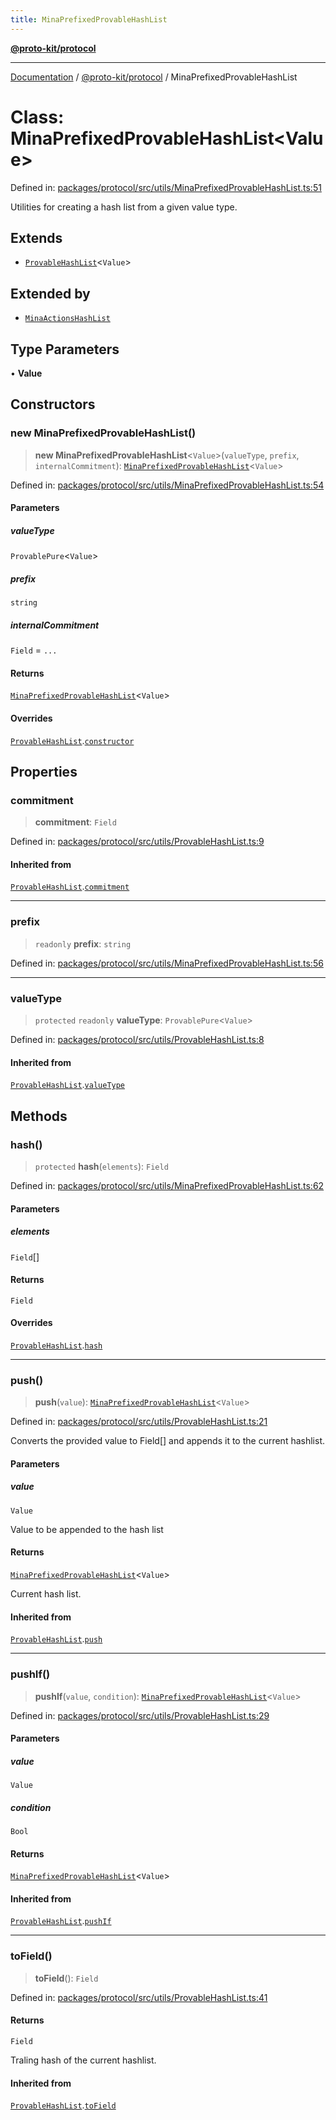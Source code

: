 ```yaml
---
title: MinaPrefixedProvableHashList
---
```


[**@proto-kit/protocol**](../README.md)

***

[Documentation](../../../README.md) / [@proto-kit/protocol](../README.md) / MinaPrefixedProvableHashList

# Class: MinaPrefixedProvableHashList\<Value\>

Defined in: [packages/protocol/src/utils/MinaPrefixedProvableHashList.ts:51](https://github.com/proto-kit/framework/blob/4d6b3b6da51b3edee0fbf25ce72c1f59ec61e891/packages/protocol/src/utils/MinaPrefixedProvableHashList.ts#L51)

Utilities for creating a hash list from a given value type.

## Extends

- [`ProvableHashList`](ProvableHashList.md)\<`Value`\>

## Extended by

- [`MinaActionsHashList`](MinaActionsHashList.md)

## Type Parameters

• **Value**

## Constructors

### new MinaPrefixedProvableHashList()

> **new MinaPrefixedProvableHashList**\<`Value`\>(`valueType`, `prefix`, `internalCommitment`): [`MinaPrefixedProvableHashList`](MinaPrefixedProvableHashList.md)\<`Value`\>

Defined in: [packages/protocol/src/utils/MinaPrefixedProvableHashList.ts:54](https://github.com/proto-kit/framework/blob/4d6b3b6da51b3edee0fbf25ce72c1f59ec61e891/packages/protocol/src/utils/MinaPrefixedProvableHashList.ts#L54)

#### Parameters

##### valueType

`ProvablePure`\<`Value`\>

##### prefix

`string`

##### internalCommitment

`Field` = `...`

#### Returns

[`MinaPrefixedProvableHashList`](MinaPrefixedProvableHashList.md)\<`Value`\>

#### Overrides

[`ProvableHashList`](ProvableHashList.md).[`constructor`](ProvableHashList.md#constructors)

## Properties

### commitment

> **commitment**: `Field`

Defined in: [packages/protocol/src/utils/ProvableHashList.ts:9](https://github.com/proto-kit/framework/blob/4d6b3b6da51b3edee0fbf25ce72c1f59ec61e891/packages/protocol/src/utils/ProvableHashList.ts#L9)

#### Inherited from

[`ProvableHashList`](ProvableHashList.md).[`commitment`](ProvableHashList.md#commitment-1)

***

### prefix

> `readonly` **prefix**: `string`

Defined in: [packages/protocol/src/utils/MinaPrefixedProvableHashList.ts:56](https://github.com/proto-kit/framework/blob/4d6b3b6da51b3edee0fbf25ce72c1f59ec61e891/packages/protocol/src/utils/MinaPrefixedProvableHashList.ts#L56)

***

### valueType

> `protected` `readonly` **valueType**: `ProvablePure`\<`Value`\>

Defined in: [packages/protocol/src/utils/ProvableHashList.ts:8](https://github.com/proto-kit/framework/blob/4d6b3b6da51b3edee0fbf25ce72c1f59ec61e891/packages/protocol/src/utils/ProvableHashList.ts#L8)

#### Inherited from

[`ProvableHashList`](ProvableHashList.md).[`valueType`](ProvableHashList.md#valuetype-1)

## Methods

### hash()

> `protected` **hash**(`elements`): `Field`

Defined in: [packages/protocol/src/utils/MinaPrefixedProvableHashList.ts:62](https://github.com/proto-kit/framework/blob/4d6b3b6da51b3edee0fbf25ce72c1f59ec61e891/packages/protocol/src/utils/MinaPrefixedProvableHashList.ts#L62)

#### Parameters

##### elements

`Field`[]

#### Returns

`Field`

#### Overrides

[`ProvableHashList`](ProvableHashList.md).[`hash`](ProvableHashList.md#hash)

***

### push()

> **push**(`value`): [`MinaPrefixedProvableHashList`](MinaPrefixedProvableHashList.md)\<`Value`\>

Defined in: [packages/protocol/src/utils/ProvableHashList.ts:21](https://github.com/proto-kit/framework/blob/4d6b3b6da51b3edee0fbf25ce72c1f59ec61e891/packages/protocol/src/utils/ProvableHashList.ts#L21)

Converts the provided value to Field[] and appends it to
the current hashlist.

#### Parameters

##### value

`Value`

Value to be appended to the hash list

#### Returns

[`MinaPrefixedProvableHashList`](MinaPrefixedProvableHashList.md)\<`Value`\>

Current hash list.

#### Inherited from

[`ProvableHashList`](ProvableHashList.md).[`push`](ProvableHashList.md#push)

***

### pushIf()

> **pushIf**(`value`, `condition`): [`MinaPrefixedProvableHashList`](MinaPrefixedProvableHashList.md)\<`Value`\>

Defined in: [packages/protocol/src/utils/ProvableHashList.ts:29](https://github.com/proto-kit/framework/blob/4d6b3b6da51b3edee0fbf25ce72c1f59ec61e891/packages/protocol/src/utils/ProvableHashList.ts#L29)

#### Parameters

##### value

`Value`

##### condition

`Bool`

#### Returns

[`MinaPrefixedProvableHashList`](MinaPrefixedProvableHashList.md)\<`Value`\>

#### Inherited from

[`ProvableHashList`](ProvableHashList.md).[`pushIf`](ProvableHashList.md#pushif)

***

### toField()

> **toField**(): `Field`

Defined in: [packages/protocol/src/utils/ProvableHashList.ts:41](https://github.com/proto-kit/framework/blob/4d6b3b6da51b3edee0fbf25ce72c1f59ec61e891/packages/protocol/src/utils/ProvableHashList.ts#L41)

#### Returns

`Field`

Traling hash of the current hashlist.

#### Inherited from

[`ProvableHashList`](ProvableHashList.md).[`toField`](ProvableHashList.md#tofield)

